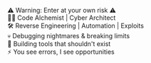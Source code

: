 ⚠️ Warning: Enter at your own risk ⚠️  
👨‍💻 Code Alchemist | Cyber Architect  
🛠️ Reverse Engineering | Automation | Exploits  
💀 Debugging nightmares & breaking limits  
🚀 Building tools that shouldn't exist  
⚡ You see errors, I see opportunities  

